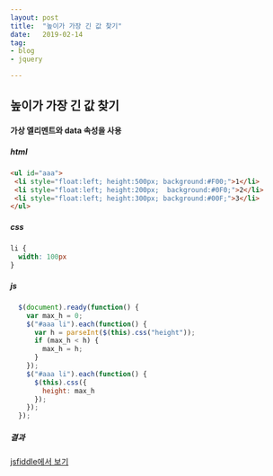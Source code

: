 ```yaml
---
layout: post
title:  "높이가 가장 긴 값 찾기"
date:   2019-02-14
tag:
- blog
- jquery

---
```


## 높이가 가장 긴 값 찾기

#### 가상 엘리멘트와 data 속성을 사용

##### html
```html
<ul id="aaa">
 <li style="float:left; height:500px; background:#F00;">1</li>
 <li style="float:left; height:200px;  background:#0F0;">2</li>
 <li style="float:left; height:300px; background:#00F;">3</li>
</ul>

```
##### css
```css
li {
  width: 100px
}

```

##### js
```js
  $(document).ready(function() {
    var max_h = 0;
    $("#aaa li").each(function() {
      var h = parseInt($(this).css("height"));
      if (max_h < h) { 
        max_h = h;
      }
    });
    $("#aaa li").each(function() {
      $(this).css({
        height: max_h
      });
    });
  });

```

##### 결과

[jsfiddle에서 보기](https://jsfiddle.net/hyuckjin/yec5rxfa/)












